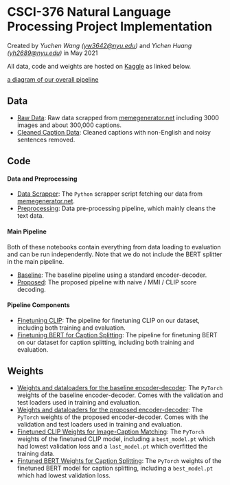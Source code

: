 # CSCI-376 Natural Language Processing Project Implementation
Created by *Yuchen Wang (yw3642@nyu.edu)* and *Yichen Huang (yh2689@nyu.edu)* in May 2021

All data, code and weights are hosted on [Kaggle](www.kaggle.com) as linked below.

[a diagram of our overall pipeline](https://github.com/Zacchaeus14/CSCI-376-Project-Implementation/blob/main/model_diagram.png?raw=true)

## Data
- [Raw Data](https://www.kaggle.com/zacchaeus/meme-project-raw): Raw data scrapped from [memegenerator.net](www.memegenerator.net) including 3000 images and about 300,000 captions.
- [Cleaned Caption Data](https://www.kaggle.com/zacchaeus/meme-project-clean-json): Cleaned captions with non-English and noisy sentences removed.
## Code
#### Data and Preprocessing
- [Data Scrapper](https://www.kaggle.com/zacchaeus/meme-data): The `Python` scrapper script fetching our data from [memegenerator.net](www.memegenerator.net).
- [Preprocessing](https://www.kaggle.com/zacchaeus/data-preprocess): Data pre-processing pipeline, which mainly cleans the text data.
#### Main Pipeline
Both of these notebooks contain everything from data loading to evaluation and can be run independently. Note that we do not include the BERT splitter in the main pipeline.
- [Baseline](https://www.kaggle.com/ineed21eep/meme-baseline-final): The baseline pipeline using a standard encoder-decoder. 
- [Proposed](https://www.kaggle.com/winogradtamson/meme-variation-final): The proposed pipeline with naive / MMI / CLIP score decoding. 
#### Pipeline Components
- [Finetuning CLIP](https://www.kaggle.com/zacchaeus/clip-finetune): The pipeline for finetuning CLIP on our dataset, including both training and evaluation.
- [Finetuning BERT for Caption Splitting](https://www.kaggle.com/zacchaeus/bert-splitter): The pipeline for finetuning BERT on our dataset for caption splitting, including both training and evaluation.
## Weights
- [Weights and dataloaders for the baseline encoder-decoder](https://www.kaggle.com/theotherotherwill/baseline-best): The `PyTorch` weights of the baseline encoder-decoder. Comes with the validation and test loaders used in training and evaluation.
- [Weights and dataloaders for the proposed encoder-decoder](https://www.kaggle.com/theotherotherwill/variation-best): The `PyTorch` weights of the proposed encoder-decoder. Comes with the validation and test loaders used in training and evaluation.
- [Finetuned CLIP Weights for Image-Caption Matching](https://www.kaggle.com/zacchaeus/clipfinetuneweights): The `PyTorch` weights of the finetuned CLIP model, including a `best_model.pt` which had lowest validation loss and a `last_model.pt` which overfitted the training data.
- [Fintuned BERT Weights for Caption Splitting](https://www.kaggle.com/zacchaeus/bert-splitter-dirty/settings): The `PyTorch` weights of the finetuned BERT model for caption splitting, including a `best_model.pt` which had lowest validation loss.
